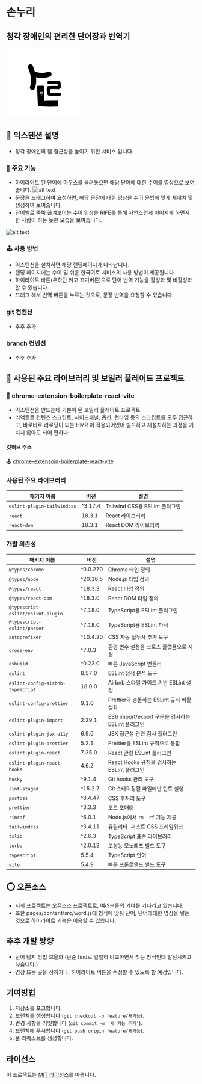 # 손누리
## 청각 장애인의 편리한 단어장과 번역기
![서비스 이미지](chrome-extension/public/sonnuri_logo.png)

## :book: 익스텐션 설명
- 청각 장애인의 웹 접근성을 높이기 위한 서비스 입니다.

### 🎱 주요 기능
- 하이라이트 된 단어에 마우스를 올려놓으면 해당 단어에 대한 수어를 영상으로 보여줍니다.
![alt text](README_IMAGES/하이라이트기능.gif)
- 문장을 드래그하여 요청하면, 해당 문장에 대한 영상을 수어 문법에 맞게 재배치 및 생성하여 보여줍니다.
- 단어별로 뚝뚝 끊겨보이는 수어 영상을 RIFE를 통해 자연스럽게 이어지게 하면서 한 사람이 하는 듯한 모습을 보여줍니다.


![alt text](<README_IMAGES/문장번역 요청.gif>)
### 🕹 사용 방법
- 익스텐션을 설치하면 해당 랜딩페이지가 나타납니다.
- 랜딩 페이지에는 수어 및 쉬운 한국어로 서비스의 사용 방법이 제공됩니다.
- 하이라이트 바튼(우하단 켜고 끄기버튼)으로 단어 번역 기능을 활성화 및 비활성화 할 수 있습니다.
- 드래그 해서 번역 버튼을 누르는 것으로, 문장 번역을 요청할 수 있습니다.


### git 컨벤션
- 추후 추가

### branch 컨벤션
- 추후 추가


## 🏓 사용된 주요 라이브러리 및 보일러 플레이트 프로젝트


### 💾 chrome-extension-boilerplate-react-vite
- 익스텐션을 만드는데 기본이 된 보일러 플레이트 프로젝트
- 리액트로 컨텐츠 스크립트, 사이드패널, 옵션, 런타임 등의 스크립트를 모두 접근하고, 바로바로 리로딩이 되는 HMR 이 적용되어있어 빌드하고 재설치하는 과정을 거치지 않아도 되어 편하다.
#### 깃허브 주소
:joystick: [chrome-extensoin-boilerplate-react-vite](https://github.com/Jonghakseo/chrome-extension-boilerplate-react-vite)

### 사용된 주요 라이브러리

| 패키지 이름                    | 버전       | 설명                                |
|-----------------------------|----------|-----------------------------------|
| `eslint-plugin-tailwindcss` | ^3.17.4  | Tailwind CSS용 ESLint 플러그인        |
| `react`                     | 18.3.1   | React 라이브러리                    |
| `react-dom`                 | 18.3.1   | React DOM 라이브러리                 |

### 개발 의존성

| 패키지 이름                              | 버전      | 설명                                       |
|---------------------------------------|---------|------------------------------------------|
| `@types/chrome`                       | ^0.0.270 | Chrome 타입 정의                            |
| `@types/node`                         | ^20.16.5 | Node.js 타입 정의                           |
| `@types/react`                        | ^18.3.3  | React 타입 정의                            |
| `@types/react-dom`                    | ^18.3.0  | React DOM 타입 정의                        |
| `@typescript-eslint/eslint-plugin`    | ^7.18.0  | TypeScript용 ESLint 플러그인                 |
| `@typescript-eslint/parser`           | ^7.18.0  | TypeScript용 ESLint 파서                    |
| `autoprefixer`                        | ^10.4.20 | CSS 자동 접두사 추가 도구                    |
| `cross-env`                           | ^7.0.3   | 환경 변수 설정을 크로스 플랫폼으로 지원        |
| `esbuild`                             | ^0.23.0  | 빠른 JavaScript 번들러                      |
| `eslint`                              | 8.57.0   | ESLint 정적 분석 도구                        |
| `eslint-config-airbnb-typescript`      | 18.0.0   | Airbnb 스타일 가이드 기반 ESLint 설정         |
| `eslint-config-prettier`               | 9.1.0    | Prettier와 충돌하는 ESLint 규칙 비활성화      |
| `eslint-plugin-import`                 | 2.29.1   | ES6 import/export 구문을 검사하는 ESLint 플러그인 |
| `eslint-plugin-jsx-a11y`               | 6.9.0    | JSX 접근성 관련 검사 플러그인                   |
| `eslint-plugin-prettier`               | 5.2.1    | Prettier를 ESLint 규칙으로 통합                |
| `eslint-plugin-react`                  | 7.35.0   | React 관련 ESLint 플러그인                     |
| `eslint-plugin-react-hooks`            | 4.6.2    | React Hooks 규칙을 검사하는 ESLint 플러그인       |
| `husky`                               | ^9.1.4   | Git hooks 관리 도구                          |
| `lint-staged`                          | ^15.2.7  | Git 스테이징된 파일에만 린트 실행                |
| `postcss`                             | ^8.4.47  | CSS 후처리 도구                              |
| `prettier`                            | ^3.3.3   | 코드 포매터                                 |
| `rimraf`                              | ^6.0.1   | Node.js에서 `rm -rf` 기능 제공                  |
| `tailwindcss`                         | ^3.4.11  | 유틸리티-퍼스트 CSS 프레임워크                 |
| `tslib`                               | ^2.6.3   | TypeScript 표준 라이브러리                      |
| `turbo`                               | ^2.0.12  | 고성능 모노레포 빌드 도구                      |
| `typescript`                          | 5.5.4    | TypeScript 언어                               |
| `vite`                                | 5.4.9    | 빠른 프론트엔드 빌드 도구                       |

## :o: 오픈소스
- 저희 프로젝트는 오픈소스 프로젝트로, 여러분들의 기여를 기다리고 있습니다.
- 또한 pages/content/src/word.js에 형식에 맞춰 단어, 단어에대한 영상을 넣는 것으로 하이라이트 기능은 이용할 수 있씁니다.


## 추후 개발 방향
- 단어 탐지 방법 효율화 (단순 find로 일일히 비교하면서 찾는 방식인데 발전시키고 싶습니다.)
- 영상 뜨는 곳을 정하거나, 하이라이트 버튼을 수정할 수 있도록 할 예정입니다.

## 기여방법

1. 저장소를 포크합니다.
2. 브랜치를 생성합니다 (`git checkout -b feature/새기능`).
3. 변경 사항을 커밋합니다 (`git commit -m '새 기능 추가'`).
4. 브랜치에 푸시합니다 (`git push origin feature/새기능`).
5. 풀 리퀘스트를 생성합니다.

## 라이선스

이 프로젝트는 [MIT 라이선스](LICENSE)를 따릅니다.
